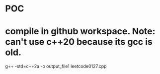 # POC


# compile in github workspace. Note: can't use c++20 because its gcc is old. 
g++ -std=c++2a -o output_file1 leetcode0127.cpp
